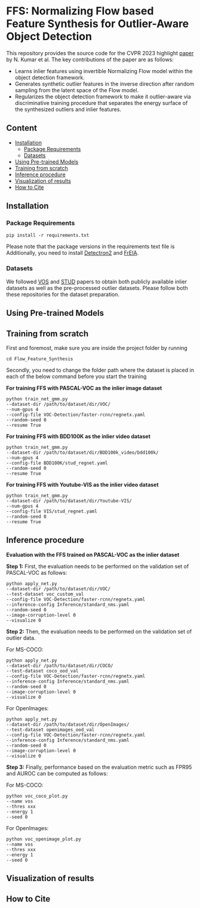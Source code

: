 # FFS: Normalizing Flow based Feature Synthesis for Outlier-Aware Object Detection
This repository provides the source code for the CVPR 2023 highlight [paper](https://arxiv.org/abs/2302.07106) by N. Kumar et al. The key contributions of the paper are as follows:
* Learns inlier features using invertible Normalizing Flow model within the object detection framework. 
* Generates synthetic outlier features in the inverse direction after random sampling from the latent space of the Flow model. 
* Regularizes the object detection framework to make it outlier-aware via discriminative training procedure that separates the energy surface of the synthesized outliers and inlier features. 

## Content
* [Installation](#Installation)
  * [Package Requirements](#package-requirements)
  * [Datasets](#Datasets)
* [Using Pre-trained Models](#pretrained-models)
* [Training from scratch](#training)
* [Inference procedure](#inference)
* [Visualization of results](#visualization)
* [How to Cite](#citation)


## Installation

### Package Requirements
```
pip install -r requirements.txt
```
Please note that the package versions in the requirements text file is  Additionally, you need to install [Detectron2](https://detectron2.readthedocs.io/en/latest/tutorials/install.html) and [FrEIA](https://github.com/vislearn/FrEIA).

### Datasets
We followed [VOS](https://github.com/deeplearning-wisc/vos) and [STUD](https://github.com/deeplearning-wisc/stud) papers to obtain both publicly available inlier datasets as well as the pre-processed outlier datasets. Please follow both these repositories for the dataset preparation. 

## Using Pre-trained Models

## Training from scratch
First and foremost, make sure you are inside the project folder by running
```
cd Flow_Feature_Synthesis
```
Secondly, you need to change the folder path where the dataset is placed in each of the below command before you start the training

**For training FFS with PASCAL-VOC as the inlier image dataset**
```
python train_net_gmm.py  
--dataset-dir /path/to/dataset/dir/VOC/  
--num-gpus 4 
--config-file VOC-Detection/faster-rcnn/regnetx.yaml  
--random-seed 0 
--resume True  
```
**For training FFS with BDD100K as the inlier video dataset**
```
python train_net_gmm.py  
--dataset-dir /path/to/dataset/dir/BDD100k_video/bdd100k/  
--num-gpus 4 
--config-file BDD100K/stud_regnet.yaml  
--random-seed 0 
--resume True  
```
**For training FFS with Youtube-VIS as the inlier video dataset**
```
python train_net_gmm.py  
--dataset-dir /path/to/dataset/dir/Youtube-VIS/  
--num-gpus 4 
--config-file VIS/stud_regnet.yaml  
--random-seed 0 
--resume True  
``` 

## Inference procedure
**Evaluation with the FFS trained on PASCAL-VOC as the inlier dataset**

**Step 1:** First, the evaluation needs to be performed on the validation set of PASCAL-VOC as follows:
```
python apply_net.py  
--dataset-dir /path/to/dataset/dir/VOC/
--test-dataset voc_custom_val 
--config-file VOC-Detection/faster-rcnn/regnetx.yaml 
--inference-config Inference/standard_nms.yaml 
--random-seed 0 
--image-corruption-level 0 
--visualize 0
```
**Step 2:** Then, the evaluation needs to be performed on the validation set of outlier data. 

For MS-COCO:
```
python apply_net.py  
--dataset-dir /path/to/dataset/dir/COCO/ 
--test-dataset coco_ood_val 
--config-file VOC-Detection/faster-rcnn/regnetx.yaml  
--inference-config Inference/standard_nms.yaml 
--random-seed 0 
--image-corruption-level 0 
--visualize 0
```

For OpenImages:
```
python apply_net.py  
--dataset-dir /path/to/dataset/dir/OpenImages/  
--test-dataset openimages_ood_val 
--config-file VOC-Detection/faster-rcnn/regnetx.yaml  
--inference-config Inference/standard_nms.yaml 
--random-seed 0 
--image-corruption-level 0 
--visualize 0
```

**Step 3:** Finally, performance based on the evaluation metric such as FPR95 and AUROC can be computed as follows:

For MS-COCO:
```
python voc_coco_plot.py
--name vos 
--thres xxx 
--energy 1 
--seed 0
```

For OpenImages:
```
python voc_openimage_plot.py
--name vos 
--thres xxx 
--energy 1 
--seed 0
```

## Visualization of results

## How to Cite
